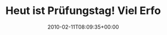 ---
retweeted: false
source: <a href="http://twitter.com" rel="nofollow">Twitter Web Client</a>
entities:
  hashtags: []
  symbols: []
  user_mentions:
  - name: Reh Bier
    screen_name: RehBier
    indices:
    - '37'
    - '45'
    id_str: '3240344560'
    id: '3240344560'
  - name: Sophie Dollinger
    screen_name: Analyze
    indices:
    - '50'
    - '58'
    id_str: '14384558'
    id: '14384558'
  urls: []
display_text_range:
- '0'
- '59'
favorite_count: '0'
id_str: '8952758454'
truncated: false
retweet_count: '0'
id: '8952758454'
created_at: Thu Feb 11 08:09:35 +0000 2010
favorited: false
full_text: Heut ist Prüfungstag! Viel Erfolg an [@RehBier](https://twitter.com/RehBier)
  und [@Analyze](https://twitter.com/Analyze).
lang: de
tags:
- pesos:twitter
date: '2010-02-11T08:09:35+00:00'
src: https://twitter.com/bascht/status/8952758454
original_url: https://twitter.com/bascht/status/8952758454
type: twitter_tweet
text: Heut ist Prüfungstag! Viel Erfolg an [@RehBier](https://twitter.com/RehBier)
  und [@Analyze](https://twitter.com/Analyze).
title: Heut ist Prüfungstag! Viel Erfo

---